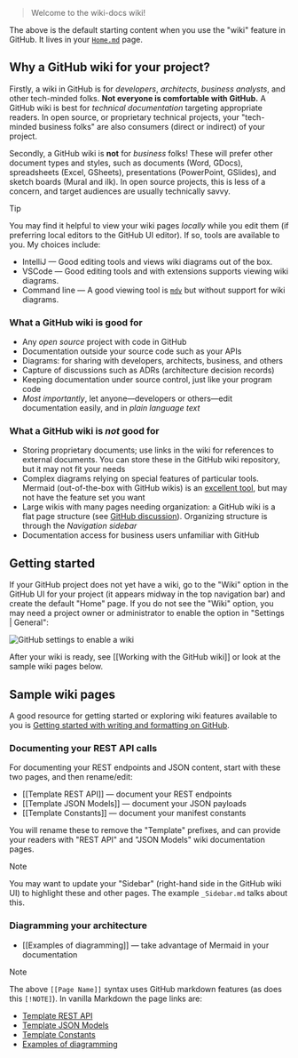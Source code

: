 > Welcome to the wiki-docs wiki!

The above is the default starting content when you use the "wiki" feature in
GitHub.
It lives in your [`Home.md`](Home) page.

## Why a GitHub wiki for your project?

Firstly, a wiki in GitHub is for _developers_, _architects_, _business
analysts_, and other tech-minded folks.
**Not everyone is comfortable with GitHub.**
A GitHub wiki is best for _technical documentation_ targeting appropriate
readers.
In open source, or proprietary technical projects, your "tech-minded business
folks" are also consumers (direct or indirect) of your project.

Secondly, a GitHub wiki is **not** for _business_ folks!
These will prefer other document types and styles, such as documents (Word,
GDocs), spreadsheets (Excel, GSheets), presentations (PowerPoint, GSlides),
and sketch boards (Mural and ilk).
In open source projects, this is less of a concern, and target audiences are 
usually technically savvy.

> [!TIP]
> You may find it helpful to view your wiki pages _locally_ while you edit
> them (if preferring local editors to the GitHub UI editor).
> If so, tools are available to you.
> My choices include:
> * IntelliJ &mdash; Good editing tools and views wiki diagrams out of the
>   box.
> * VSCode &mdash; Good editing tools and with extensions supports viewing
>   wiki diagrams.
> * Command line &mdash; A good viewing tool is
>   [`mdv`](https://github.com/binkley/shell/blob/master/mdv) but without
>   support for wiki diagrams.

### What a GitHub wiki is good for

- Any _open source_ project with code in GitHub
- Documentation outside your source code such as your APIs
- Diagrams: for sharing with developers, architects, business, and others
- Capture of discussions such as ADRs (architecture decision records)
- Keeping documentation under source control, just like your program code
- _Most importantly_, let anyone&mdash;developers or others&mdash;edit
  documentation easily, and in _plain language text_ 

### What a GitHub wiki is _not_ good for

- Storing proprietary documents; use links in the wiki for references to
  external documents.
  You can store these in the GitHub wiki repository, but it may not fit your
  needs
- Complex diagrams relying on special features of particular tools.
  Mermaid (out-of-the-box with GitHub wikis) is an [excellent
  tool](https://mermaid.js.org/intro/), but may not have the feature set you
  want
- Large wikis with many pages needing organization: a GitHub wiki is a flat
  page structure (see [GitHub
  discussion](https://github.com/orgs/community/discussions/23914)).
  Organizing structure is through the _Navigation sidebar_
- Documentation access for business users unfamiliar with GitHub

## Getting started

If your GitHub project does not yet have a wiki, go to the "Wiki" option in
the GitHub UI for your project (it appears midway in the top navigation bar)
and create the default "Home" page.
If you do not see the "Wiki" option, you may need a project owner or
administrator to enable the option in "Settings | General":

![GitHub settings to enable a wiki](https://github.com/binkley/wiki-docs/assets/186421/8f75980b-84e3-41ad-aa7e-e5f1f1ac5f62 "GitHub settings to enable a wiki")

After your wiki is ready, see [[Working with the GitHub wiki]] or look at
the sample wiki pages below.

## Sample wiki pages

A good resource for getting started or exploring wiki features available to
you is [Getting started with writing and formatting on
  GitHub](https://docs.github.com/en/get-started/writing-on-github/getting-started-with-writing-and-formatting-on-github).

### Documenting your REST API calls

For documenting your REST endpoints and JSON content, start with these two
pages, and then rename/edit:

* [[Template REST API]] &mdash; document your REST endpoints
* [[Template JSON Models]] &mdash; document your JSON payloads
* [[Template Constants]] &mdash; document your manifest constants

You will rename these to remove the "Template" prefixes, and can provide your
readers with "REST API" and "JSON Models" wiki documentation pages.

> [!NOTE]
> You may want to update your "Sidebar" (right-hand side in the GitHub wiki
> UI) to highlight these and other pages.
> The example `_Sidebar.md` talks about this.

### Diagramming your architecture

* [[Examples of diagramming]] &mdash; take advantage of Mermaid in your
  documentation

> [!NOTE]
> The above `[[Page Name]]` syntax uses GitHub markdown features (as does this
> `[!NOTE]`).
> In vanilla Markdown the page links are:
> * [Template REST API](./Template-REST-API.md)
> * [Template JSON Models](./Template-JSON-Models.md)
> * [Template Constants](./Template-Constants.md)
> * [Examples of diagramming](./Examples-of-diagramming.md)
